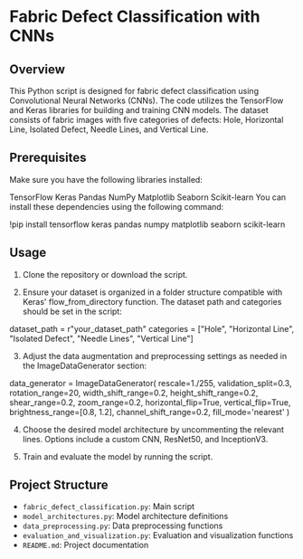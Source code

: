 # Fabric Defect Classification with CNNs

## Overview
This Python script is designed for fabric defect classification using Convolutional Neural Networks (CNNs). The code utilizes the TensorFlow and Keras libraries for building and training CNN models. The dataset consists of fabric images with five categories of defects: Hole, Horizontal Line, Isolated Defect, Needle Lines, and Vertical Line.

## Prerequisites
Make sure you have the following libraries installed:

TensorFlow
Keras
Pandas
NumPy
Matplotlib
Seaborn
Scikit-learn
You can install these dependencies using the following command:

!pip install tensorflow keras pandas numpy matplotlib seaborn scikit-learn

## Usage
1. Clone the repository or download the script.

2. Ensure your dataset is organized in a folder structure compatible with Keras' flow_from_directory function. The dataset path and categories should be set in the script:

dataset_path = r"your_dataset_path"
categories = ["Hole", "Horizontal Line", "Isolated Defect", "Needle Lines", "Vertical Line"]

3. Adjust the data augmentation and preprocessing settings as needed in the ImageDataGenerator section:

data_generator = ImageDataGenerator(
    rescale=1./255,
    validation_split=0.3,
    rotation_range=20,
    width_shift_range=0.2,
    height_shift_range=0.2,
    shear_range=0.2,
    zoom_range=0.2,
    horizontal_flip=True,
    vertical_flip=True,
    brightness_range=[0.8, 1.2],
    channel_shift_range=0.2,
    fill_mode='nearest'
)

4. Choose the desired model architecture by uncommenting the relevant lines. Options include a custom CNN, ResNet50, and InceptionV3.

5. Train and evaluate the model by running the script.

## Project Structure
- `fabric_defect_classification.py`: Main script
- `model_architectures.py`: Model architecture definitions
- `data_preprocessing.py`: Data preprocessing functions
- `evaluation_and_visualization.py`: Evaluation and visualization functions
- `README.md`: Project documentation